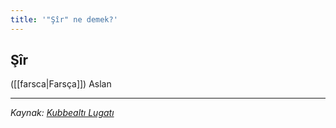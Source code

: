 ```yaml
---
title: '"Şîr" ne demek?'
---
```


## Şîr
([[farsca|Farsça]]) Aslan

---
*Kaynak: [Kubbealtı Lugatı](https://lugatim.com/s/sir)*